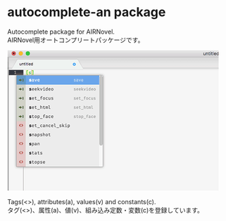 # autocomplete-an package

Autocomplete package for AIRNovel.  
AIRNovel用オートコンプリートパッケージです。

![screenshot](https://raw.githubusercontent.com/SetoAira/autocomplete-an/master/snapshot.gif)

Tags(<>), attributes(a), values(v) and constants(c).  
タグ(<>)、属性(a)、値(v)、組み込み定数・変数(c)を登録しています。
